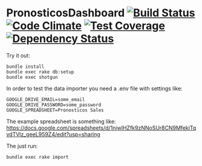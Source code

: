 # PronosticosDashboard [![Build Status](https://travis-ci.org/chischaschos/pronosticos_dashboard.svg?branch=master)](https://travis-ci.org/chischaschos/pronosticos_dashboard) [![Code Climate](https://codeclimate.com/github/chischaschos/pronosticos_dashboard/badges/gpa.svg)](https://codeclimate.com/github/chischaschos/pronosticos_dashboard) [![Test Coverage](https://codeclimate.com/github/chischaschos/pronosticos_dashboard/badges/coverage.svg)](https://codeclimate.com/github/chischaschos/pronosticos_dashboard/coverage) [![Dependency Status](https://gemnasium.com/badges/github.com/chischaschos/pronosticos_dashboard.svg)](https://gemnasium.com/github.com/chischaschos/pronosticos_dashboard)



Try it out:

```
bundle install
bundle exec rake db:setup
bundle exec shotgun
```

In order to test the data importer you need a .env file with settings
like:

```
GOOGLE_DRIVE_EMAIL=some_email
GOOGLE_DRIVE_PASSWORD=some_password
GOOGLE_SPREADSHEET=Pronosticos Sales
```

The example spreadsheet is something like:
https://docs.google.com/spreadsheets/d/1njwIHZfk9zNNoSUr8CN9MfekiTqvdTVlz_geeL959Z4/edit?usp=sharing

The just run:

```
bundle exec rake import
```
